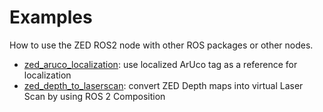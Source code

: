# Examples
How to use the ZED ROS2 node with other ROS packages or other nodes.

* [zed_aruco_localization](./zed_aruco_localization): use localized ArUco tag as a reference for localization
* [zed_depth_to_laserscan](./zed_depth_to_laserscan): convert ZED Depth maps into virtual Laser Scan by using ROS 2 Composition




